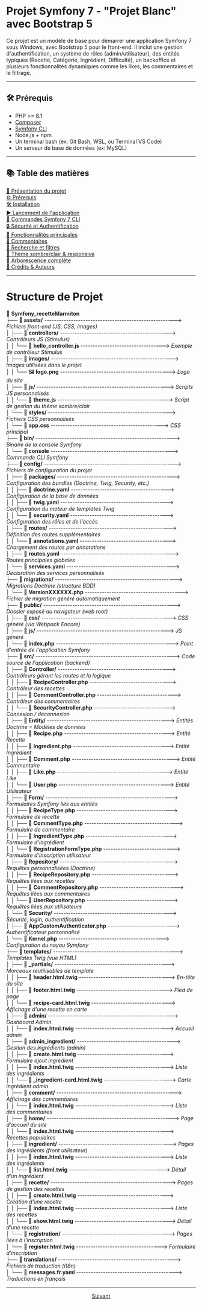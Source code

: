 # Projet Symfony 7 - "Projet Blanc" avec Bootstrap 5

Ce projet est un modèle de base pour démarrer une application Symfony 7 sous Windows, avec Bootstrap 5 pour le front-end. Il inclut une gestion d'authentification, un système de rôles (admin/utilisateur), des entités typiques (Recette, Catégorie, Ingrédient, Difficulté), un backoffice et plusieurs fonctionnalités dynamiques comme les likes, les commentaires et le filtrage.


---

## 🛠 Prérequis

- PHP >= 8.1
- [Composer](https://getcomposer.org/)
- [Symfony CLI](https://symfony.com/download)
- Node.js + npm
- Un terminal bash (ex: Git Bash, WSL, ou Terminal VS Code)
- Un serveur de base de données (ex: MySQL)

---

## 📚 Table des matières

[🚀 Présentation du projet](#-présentation-du-projet)  
[⚙️ Prérequis](#️-prérequis)  
[🛠️ Installation](#️-installation)  
[▶️ Lancement de l'application](#️-lancement-de-lapplication)  
[🔧 Commandes Symfony 7 CLI](#-commandes-symfony-7-cli)  
[🔒 Sécurité et Authentification](#-sécurité-et-authentification)  
[🧩 Fonctionnalités principales](#-fonctionnalités-principales)  
[💬 Commentaires](#-commentaires)  
[🔎 Recherche et filtres](#-recherche-et-filtres)  
[🎨 Thème sombre/clair & responsive](#-thème-sombreclair--responsive)  
[📂 Arborescence complète](#-arborescence-complète)  
[📝 Crédits & Auteurs](#-crédits--auteurs)

---

# Structure de Projet 

📁 **Symfony_recetteMarmiton**  
├── 📂 **assets/** ------------------------------------------------------> _Fichiers front-end (JS, CSS, images)_  
│   ├── 📂 **controllers/** ---------------------------------------------> _Contrôleurs JS (Stimulus)_  
│   │   └── 📜 **hello_controller.js** ----------------------------------> _Exemple de contrôleur Stimulus_  
│   ├── 📂 **images/** --------------------------------------------------> _Images utilisées dans le projet_  
│   │   └── 🖼️ **logo.png** ---------------------------------------------> _Logo du site_  
│   ├── 📂 **js/** ------------------------------------------------------> _Scripts JS personnalisés_  
│   │   └── 📜 **theme.js** ---------------------------------------------> _Script de gestion du thème sombre/clair_  
│   └── 📂 **styles/** --------------------------------------------------> _Fichiers CSS personnalisés_  
│       └── 🎨 **app.css** ----------------------------------------------> _CSS principal_  
├── 📂 **bin/** ---------------------------------------------------------> _Binaire de la console Symfony_  
│   └── 📜 **console** --------------------------------------------------> _Commande CLI Symfony_  
├── 📂 **config/** ------------------------------------------------------> _Fichiers de configuration du projet_  
│   ├── 📂 **packages/** ------------------------------------------------> _Configuration des bundles (Doctrine, Twig, Security, etc.)_  
│   │   ├── 📜 **doctrine.yaml** ----------------------------------------> _Configuration de la base de données_  
│   │   ├── 📜 **twig.yaml** --------------------------------------------> _Configuration du moteur de templates Twig_  
│   │   └── 📜 **security.yaml** ----------------------------------------> _Configuration des rôles et de l'accès_  
│   ├── 📂 **routes/** --------------------------------------------------> _Définition des routes supplémentaires_  
│   │   └── 📜 **annotations.yaml** -------------------------------------> _Chargement des routes par annotations_  
│   ├── 📜 **routes.yaml** ----------------------------------------------> _Routes principales globales_  
│   └── 📜 **services.yaml** --------------------------------------------> _Déclaration des services personnalisés_  
├── 📂 **migrations/** --------------------------------------------------> _Migrations Doctrine (structure BDD)_  
│   └── 📜 **VersionXXXXXX.php** ----------------------------------------> _Fichier de migration généré automatiquement_  
├── 📂 **public/** ------------------------------------------------------> _Dossier exposé au navigateur (web root)_  
│   ├── 📂 **css/** -----------------------------------------------------> _CSS généré (via Webpack Encore)_  
│   ├── 📂 **js/** ------------------------------------------------------> _JS généré_  
│   └── 📜 **index.php** ------------------------------------------------> _Point d'entrée de l'application Symfony_  
├── 📂 **src/** ---------------------------------------------------------> _Code source de l'application (backend)_  
│   ├── 📂 **Controller/** ----------------------------------------------> _Contrôleurs gérant les routes et la logique_  
│   │   ├── 📜 **RecipeController.php** ---------------------------------> _Contrôleur des recettes_  
│   │   ├── 📜 **CommentController.php** --------------------------------> _Contrôleur des commentaires_  
│   │   └── 📜 **SecurityController.php** -------------------------------> _Connexion / déconnexion_  
│   ├── 📂 **Entity/** --------------------------------------------------> _Entités Doctrine = Modèles de données_  
│   │   ├── 📜 **Recipe.php** -------------------------------------------> _Entité Recette_  
│   │   ├── 📜 **Ingredient.php** ---------------------------------------> _Entité Ingrédient_  
│   │   ├── 📜 **Comment.php** ------------------------------------------> _Entité Commentaire_  
│   │   ├── 📜 **Like.php** ---------------------------------------------> _Entité Like_  
│   │   └── 📜 **User.php** ---------------------------------------------> _Entité Utilisateur_  
│   ├── 📂 **Form/** ----------------------------------------------------> _Formulaires Symfony liés aux entités_  
│   │   ├── 📜 **RecipeType.php** ---------------------------------------> _Formulaire de recette_  
│   │   ├── 📜 **CommentType.php** --------------------------------------> _Formulaire de commentaire_  
│   │   ├── 📜 **IngredientType.php** -----------------------------------> _Formulaire d'ingrédient_  
│   │   └── 📜 **RegistrationFormType.php** -----------------------------> _Formulaire d’inscription utilisateur_  
│   ├── 📂 **Repository/** ----------------------------------------------> _Requêtes personnalisées (Doctrine)_  
│   │   ├── 📜 **RecipeRepository.php** ---------------------------------> _Requêtes liées aux recettes_  
│   │   ├── 📜 **CommentRepository.php** --------------------------------> _Requêtes liées aux commentaires_  
│   │   └── 📜 **UserRepository.php** -----------------------------------> _Requêtes liées aux utilisateurs_  
│   └── 📂 **Security/** ------------------------------------------------> _Sécurité, login, authentification_  
│       ├── 📜 **AppCustomAuthenticator.php** ---------------------------> _Authentificateur personnalisé_  
│       └── 📜 **Kernel.php** -------------------------------------------> _Configuration du noyau Symfony_  
├── 📂 **templates/** ---------------------------------------------------> _Templates Twig (vue HTML)_  
│   ├── 📂 **_partials/** -----------------------------------------------> _Morceaux réutilisables de template_  
│   │   ├── 📜 **header.html.twig** -------------------------------------> _En-tête du site_  
│   │   ├── 📜 **footer.html.twig** -------------------------------------> _Pied de page_  
│   │   └── 📜 **recipe-card.html.twig** --------------------------------> _Affichage d'une recette en carte_  
│   ├── 📂 **admin/** ---------------------------------------------------> _Dashboard Admin_  
│   │   └── 📜 **index.html.twig** --------------------------------------> _Accueil admin_  
│   ├── 📂 **admin_ingredient/** ----------------------------------------> _Gestion des ingrédients (admin)_  
│   │   ├── 📜 **create.html.twig** -------------------------------------> _Formulaire ajout ingrédient_  
│   │   ├── 📜 **index.html.twig** --------------------------------------> _Liste des ingrédients_  
│   │   └── 📜 **_ingredient-card.html.twig** ---------------------------> _Carte ingrédient admin_  
│   ├── 📂 **comment/** -------------------------------------------------> _Affichage des commentaires_  
│   │   └── 📜 **index.html.twig** --------------------------------------> _Liste des commentaires_  
│   ├── 📂 **home/** ----------------------------------------------------> _Page d’accueil du site_  
│   │   └── 📜 **index.html.twig** --------------------------------------> _Recettes populaires_  
│   ├── 📂 **ingredient/** ----------------------------------------------> _Pages des ingrédients (front utilisateur)_  
│   │   ├── 📜 **index.html.twig** --------------------------------------> _Liste des ingrédients_  
│   │   └── 📜 **list.html.twig** ---------------------------------------> _Détail d’un ingrédient_  
│   ├── 📂 **recette/** -------------------------------------------------> _Pages de gestion des recettes_  
│   │   ├── 📜 **create.html.twig** -------------------------------------> _Création d’une recette_  
│   │   ├── 📜 **index.html.twig** --------------------------------------> _Liste des recettes_  
│   │   └── 📜 **show.html.twig** ---------------------------------------> _Détail d’une recette_  
│   └── 📂 **registration/** --------------------------------------------> _Pages liées à l’inscription_  
│       └── 📜 **register.html.twig** -----------------------------------> _Formulaire d’inscription_  
├── 📂 **translations/** ------------------------------------------------> _Fichiers de traduction (i18n)_  
│   └── 📜 **messages.fr.yaml** -----------------------------------------> _Traductions en français_  


---

<p align="center">
  <a href="Procedures A à Z/installation.md">Suivant</a>
</p>